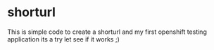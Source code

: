 shorturl
========

This is simple code to create a shorturl and my first openshift testing application its a try let see if it works ;)
